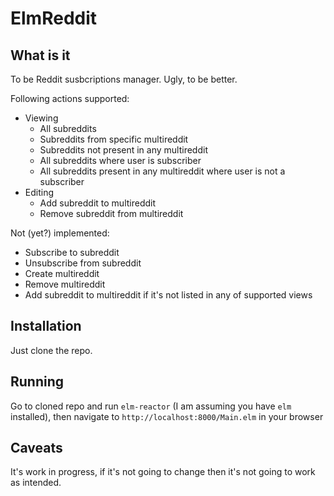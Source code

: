 # ElmReddit

## What is it

To be Reddit susbcriptions manager. Ugly, to be better.

Following actions supported:

* Viewing
  * All subreddits
  * Subreddits from specific multireddit
  * Subreddits not present in any multireddit
  * All subreddits where user is subscriber
  * All subreddits present in any multireddit where user is not a subscriber
* Editing
  * Add subreddit to multireddit
  * Remove subreddit from multireddit

Not (yet?) implemented:

* Subscribe to subreddit
* Unsubscribe from subreddit
* Create multireddit
* Remove multireddit
* Add subreddit to multireddit if it's not listed in any of supported views

## Installation

Just clone the repo.

## Running

Go to cloned repo and run `elm-reactor` (I am assuming you have `elm` installed),
then navigate to `http://localhost:8000/Main.elm` in your browser

## Caveats

It's work in progress, if it's not going to change then it's not going to work as intended.
